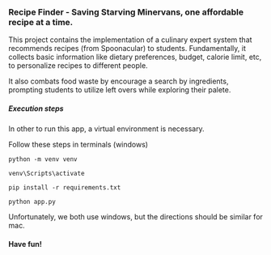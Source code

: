 ###  Recipe Finder - Saving Starving Minervans, one affordable recipe at a time.
This project contains the implementation of a culinary expert system that recommends recipes (from Spoonacular) to students. Fundamentally, it collects basic information like dietary preferences, budget, calorie limit, etc, to personalize recipes to different people. 

It also combats food waste by encourage a search by ingredients, prompting students to utilize left overs while exploring their palete.

##### Execution steps
In other to run this app, a virtual environment is necessary.

Follow these steps in terminals (windows)
```
python -m venv venv
```

```
venv\Scripts\activate
```

```
pip install -r requirements.txt
```

```
python app.py
```

Unfortunately, we both use windows, but the directions should be similar for mac.


#### Have fun!